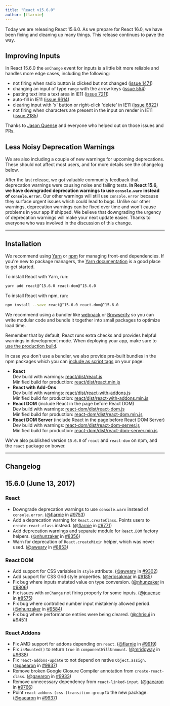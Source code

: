 ```yaml
---
title: "React v15.6.0"
author: [flarnie]
---
```


Today we are releasing React 15.6.0. As we prepare for React 16.0, we have been fixing and cleaning up many things. This release continues to pave the way.

## Improving Inputs

In React 15.6.0 the `onChange` event for inputs is a little bit more reliable and handles more edge cases, including the following:

* not firing when radio button is clicked but not changed ([issue 1471](https://github.com/facebook/react/issues/1471))
* changing an input of type `range` with the arrow keys ([issue 554](https://github.com/facebook/react/issues/554))
* pasting text into a text area in IE11 ([issue 7211](https://github.com/facebook/react/issues/7211))
* auto-fill in IE11 ([issue 6614](https://github.com/facebook/react/issues/6614))
* clearing input with 'x' button or right-click 'delete' in IE11 ([issue 6822](https://github.com/facebook/react/issues/6822))
* not firing when characters are present in the input on render in IE11 ([issue 2185](https://github.com/facebook/react/issues/2185))

Thanks to [Jason Quense](https://github.com/jquense) and everyone who helped out on those issues and PRs.

## Less Noisy Deprecation Warnings

We are also including a couple of new warnings for upcoming deprecations. These should not affect most users, and for more details see the changelog below.

After the last release, we got valuable community feedback that deprecation warnings were causing noise and failing tests. **In React 15.6, we have downgraded deprecation warnings to use `console.warn` instead of `console.error`.** Our other warnings will still use `console.error` because they surface urgent issues which could lead to bugs. Unlike our other warnings, deprecation warnings can be fixed over time and won't cause problems in your app if shipped. We believe that downgrading the urgency of deprecation warnings will make your next update easier. Thanks to everyone who was involved in the discussion of this change.

---

## Installation

We recommend using [Yarn](https://yarnpkg.com/) or [npm](https://www.npmjs.com/) for managing front-end dependencies. If you're new to package managers, the [Yarn documentation](https://yarnpkg.com/en/docs/getting-started) is a good place to get started.

To install React with Yarn, run:

```bash
yarn add react@^15.6.0 react-dom@^15.6.0
```

To install React with npm, run:

```bash
npm install --save react@^15.6.0 react-dom@^15.6.0
```

We recommend using a bundler like [webpack](https://webpack.js.org/) or [Browserify](http://browserify.org/) so you can write modular code and bundle it together into small packages to optimize load time.

Remember that by default, React runs extra checks and provides helpful warnings in development mode. When deploying your app, make sure to [use the production build](/docs/optimizing-performance.html#use-the-production-build).

In case you don't use a bundler, we also provide pre-built bundles in the npm packages which you can [include as script tags](/docs/installation.html#using-a-cdn) on your page:

* **React**<br/>
  Dev build with warnings: [react/dist/react.js](https://unpkg.com/react@15.6.0/dist/react.js)<br/>
  Minified build for production: [react/dist/react.min.js](https://unpkg.com/react@15.6.0/dist/react.min.js)<br/>
* **React with Add-Ons**<br/>
  Dev build with warnings: [react/dist/react-with-addons.js](https://unpkg.com/react@15.6.0/dist/react-with-addons.js)<br/>
  Minified build for production: [react/dist/react-with-addons.min.js](https://unpkg.com/react@15.5.0/dist/react-with-addons.min.js)<br/>
* **React DOM** (include React in the page before React DOM)<br/>
  Dev build with warnings: [react-dom/dist/react-dom.js](https://unpkg.com/react-dom@15.6.0/dist/react-dom.js)<br/>
  Minified build for production: [react-dom/dist/react-dom.min.js](https://unpkg.com/react-dom@15.6.0/dist/react-dom.min.js)<br/>
* **React DOM Server** (include React in the page before React DOM Server)<br/>
  Dev build with warnings: [react-dom/dist/react-dom-server.js](https://unpkg.com/react-dom@15.6.0/dist/react-dom-server.js)<br/>
  Minified build for production: [react-dom/dist/react-dom-server.min.js](https://unpkg.com/react-dom@15.6.0/dist/react-dom-server.min.js)<br/>

We've also published version `15.6.0` of `react` and `react-dom` on npm, and the `react` package on bower.

---

## Changelog

## 15.6.0 (June 13, 2017)

### React

* Downgrade deprecation warnings to use `console.warn` instead of `console.error`. ([@flarnie](https://github.com/flarnie) in [#9753](https://github.com/facebook/react/pull/9753))
* Add a deprecation warning for `React.createClass`. Points users to `create-react-class` instead. ([@flarnie](https://github.com/flarnie) in [#9771](https://github.com/facebook/react/pull/9771))
* Add deprecation warnings and separate module for `React.DOM` factory helpers. ([@nhunzaker](https://github.com/nhunzaker) in [#8356](https://github.com/facebook/react/pull/8356))
* Warn for deprecation of `React.createMixin` helper, which was never used. ([@aweary](https://github.com/aweary) in [#8853](https://github.com/facebook/react/pull/8853))

### React DOM

* Add support for CSS variables in `style` attribute. ([@aweary](https://github.com/aweary) in [#9302](https://github.com/facebook/react/pull/9302))
* Add support for CSS Grid style properties. ([@ericsakmar](https://github.com/ericsakmar) in [#9185](https://github.com/facebook/react/pull/9185))
* Fix bug where inputs mutated value on type conversion. ([@nhunzaker](https://github.com/mhunzaker) in [#9806](https://github.com/facebook/react/pull/9806))
* Fix issues with `onChange` not firing properly for some inputs. ([@jquense](https://github.com/jquense) in [#8575](https://github.com/facebook/react/pull/8575))
* Fix bug where controlled number input mistakenly allowed period. ([@nhunzaker](https://github.com/nhunzaker) in [#9584](https://github.com/facebook/react/pull/9584))
* Fix bug where performance entries were being cleared. ([@chrisui](https://github.com/chrisui) in [#9451](https://github.com/facebook/react/pull/9451))

### React Addons

* Fix AMD support for addons depending on `react`. ([@flarnie](https://github.com/flarnie) in [#9919](https://github.com/facebook/react/issues/9919))
* Fix `isMounted()` to return `true` in `componentWillUnmount`. ([@mridgway](https://github.com/mridgway) in [#9638](https://github.com/facebook/react/issues/9638))
* Fix `react-addons-update` to not depend on native `Object.assign`. ([@gaearon](https://github.com/gaearon) in [#9937](https://github.com/facebook/react/pull/9937))
* Remove broken Google Closure Compiler annotation from `create-react-class`. ([@gaearon](https://github.com/gaearon) in [#9933](https://github.com/facebook/react/pull/9933))
* Remove unnecessary dependency from `react-linked-input`. ([@gaearon](https://github.com/gaearon) in [#9766](https://github.com/facebook/react/pull/9766))
* Point `react-addons-(css-)transition-group` to the new package. ([@gaearon](https://github.com/gaearon) in [#9937](https://github.com/facebook/react/pull/9937))
